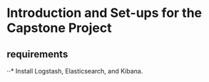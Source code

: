 # Introduction and Set-ups for the Capstone Project
## requirements
⋅⋅* Install Logstash, Elasticsearch, and Kibana.

